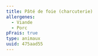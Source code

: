 ```yaml
---
title: Pâté de foie (charcuterie)
allergenes:
  - Viande
  - Porc
pFrais: true
type: animaux
uuid: 475aad55
---
```


